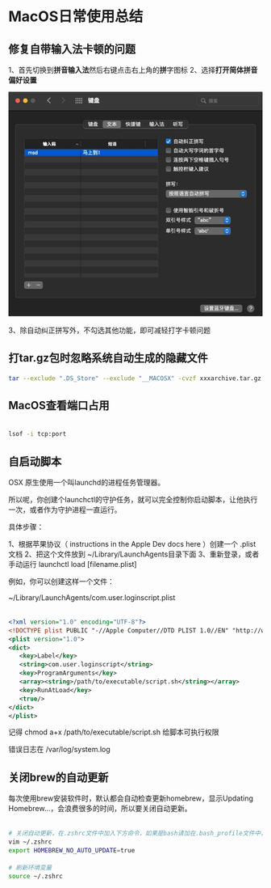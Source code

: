 # MacOS日常使用总结

## 修复自带输入法卡顿的问题

1、首先切换到**拼音输入法**然后右键点击右上角的**拼**字图标
2、选择**打开简体拼音偏好设置**

<div align="center">

![](media/16359354598729/16359355988196.jpg)

</div>

3、除自动纠正拼写外，不勾选其他功能，即可减轻打字卡顿问题

## 打tar.gz包时忽略系统自动生成的隐藏文件

```bash
tar --exclude ".DS_Store" --exclude "__MACOSX" -cvzf xxxarchive.tar.gz xxxarchive

```


## MacOS查看端口占用

```bash

lsof -i tcp:port

```


## 自启动脚本

OSX 原生使用一个叫launchd的进程任务管理器。

所以呢，你创建个launchctl的守护任务，就可以完全控制你启动脚本，让他执行一次，或者作为守护进程一直运行。

具体步骤：

1、根据苹果协议（ instructions in the Apple Dev docs here  ）创建一个 .plist 文档
2、把这个文件放到 ~/Library/LaunchAgents目录下面
3、重新登录，或者手动运行  launchctl load [filename.plist]

例如，你可以创建这样一个文件：

~/Library/LaunchAgents/com.user.loginscript.plist

```xml

<?xml version="1.0" encoding="UTF-8"?>
<!DOCTYPE plist PUBLIC "-//Apple Computer//DTD PLIST 1.0//EN" "http://www.apple.com/DTDs/PropertyList-1.0.dtd">
<plist version="1.0">
<dict>
   <key>Label</key>
   <string>com.user.loginscript</string>
   <key>ProgramArguments</key>
   <array><string>/path/to/executable/script.sh</string></array>
   <key>RunAtLoad</key>
   <true/>
</dict>
</plist>

```

记得 chmod a+x /path/to/executable/script.sh 给脚本可执行权限

错误日志在 /var/log/system.log



## 关闭brew的自动更新

每次使用brew安装软件时，默认都会自动检查更新homebrew，显示Updating Homebrew...，会浪费很多的时间，所以要关闭自动更新。

```bash

# 关闭自动更新，在.zshrc文件中加入下方命令，如果是bash请加在.bash_profile文件中，全局变量可以sudo vi /etc/profile
vim ~/.zshrc
export HOMEBREW_NO_AUTO_UPDATE=true

# 刷新环境变量
source ~/.zshrc

```
